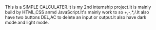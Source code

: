 This is a SIMPLE CALCULATER.It is my 2nd internship project.It is mainly build by HTML,CSS anmd JavaScript.It's mainly work to so +,-,*,/.It also have two buttons DEL,AC to delete an input or output.It also have dark mode and light mode.
